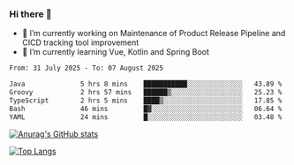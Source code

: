 ### Hi there 👋

- 🔭 I’m currently working on Maintenance of Product Release Pipeline and CICD tracking tool improvement
- 🌱 I’m currently learning Vue, Kotlin and Spring Boot

<!--START_SECTION:waka-->

```txt
From: 31 July 2025 - To: 07 August 2025

Java              5 hrs 8 mins    ███████████░░░░░░░░░░░░░░   43.89 %
Groovy            2 hrs 57 mins   ██████▒░░░░░░░░░░░░░░░░░░   25.23 %
TypeScript        2 hrs 5 mins    ████▒░░░░░░░░░░░░░░░░░░░░   17.85 %
Bash              46 mins         █▓░░░░░░░░░░░░░░░░░░░░░░░   06.64 %
YAML              24 mins         █░░░░░░░░░░░░░░░░░░░░░░░░   03.48 %
```

<!--END_SECTION:waka-->

[![Anurag's GitHub stats](https://github-readme-stats.vercel.app/api?username=yunhao981&show_icons=true&theme=solarized-dark)](https://github.com/anuraghazra/github-readme-stats)

[![Top Langs](https://github-readme-stats.vercel.app/api/top-langs/?username=yunhao981&theme=solarized-dark&layout=compact)](https://github.com/anuraghazra/github-readme-stats)

<!--
**yunhao981/yunhao981** is a ✨ _special_ ✨ repository because its `README.md` (this file) appears on your GitHub profile.

Here are some ideas to get you started:

- 🔭 I’m currently working on Maintenance of Release Pipeline and CICD tracking tool improvement
- 🌱 I’m currently learning Vue, Kotlin and Spring Boot
- 👯 I’m looking to collaborate on ...
- 🤔 I’m looking for help with ...
- 💬 Ask me about ...
- 📫 How to reach me: ...
- 😄 Pronouns: ...
- ⚡ Fun fact: ...
-->


